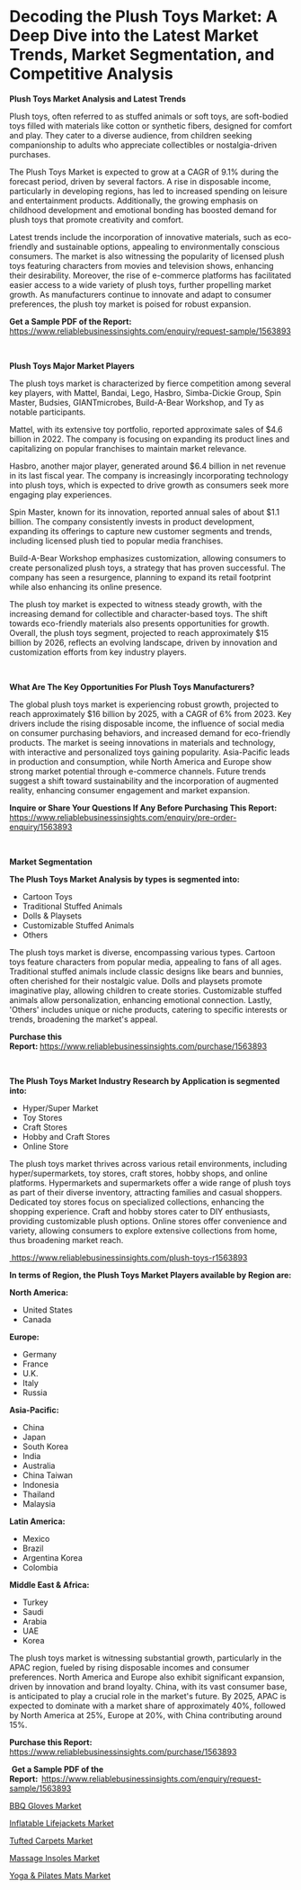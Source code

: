 <p><h1>Decoding the Plush Toys Market: A Deep Dive into the Latest Market Trends, Market Segmentation, and Competitive Analysis</h1></p><p><strong>Plush Toys Market Analysis and Latest Trends</strong></p>
<p><p>Plush toys, often referred to as stuffed animals or soft toys, are soft-bodied toys filled with materials like cotton or synthetic fibers, designed for comfort and play. They cater to a diverse audience, from children seeking companionship to adults who appreciate collectibles or nostalgia-driven purchases. </p><p>The Plush Toys Market is expected to grow at a CAGR of 9.1% during the forecast period, driven by several factors. A rise in disposable income, particularly in developing regions, has led to increased spending on leisure and entertainment products. Additionally, the growing emphasis on childhood development and emotional bonding has boosted demand for plush toys that promote creativity and comfort. </p><p>Latest trends include the incorporation of innovative materials, such as eco-friendly and sustainable options, appealing to environmentally conscious consumers. The market is also witnessing the popularity of licensed plush toys featuring characters from movies and television shows, enhancing their desirability. Moreover, the rise of e-commerce platforms has facilitated easier access to a wide variety of plush toys, further propelling market growth. As manufacturers continue to innovate and adapt to consumer preferences, the plush toy market is poised for robust expansion.</p></p>
<p><strong>Get a Sample PDF of the Report:&nbsp;</strong> <a href="https://www.reliablebusinessinsights.com/enquiry/request-sample/1563893?utm_campaign=63&utm_medium=2&utm_source=Github&utm_content=ia&utm_term=05042025&utm_id=plush-toys">https://www.reliablebusinessinsights.com/enquiry/request-sample/1563893</a></p>
<p>&nbsp;</p>
<p><strong>Plush Toys Major Market Players</strong></p>
<p><p>The plush toys market is characterized by fierce competition among several key players, with Mattel, Bandai, Lego, Hasbro, Simba-Dickie Group, Spin Master, Budsies, GIANTmicrobes, Build-A-Bear Workshop, and Ty as notable participants. </p><p>Mattel, with its extensive toy portfolio, reported approximate sales of $4.6 billion in 2022. The company is focusing on expanding its product lines and capitalizing on popular franchises to maintain market relevance. </p><p>Hasbro, another major player, generated around $6.4 billion in net revenue in its last fiscal year. The company is increasingly incorporating technology into plush toys, which is expected to drive growth as consumers seek more engaging play experiences. </p><p>Spin Master, known for its innovation, reported annual sales of about $1.1 billion. The company consistently invests in product development, expanding its offerings to capture new customer segments and trends, including licensed plush tied to popular media franchises.</p><p>Build-A-Bear Workshop emphasizes customization, allowing consumers to create personalized plush toys, a strategy that has proven successful. The company has seen a resurgence, planning to expand its retail footprint while also enhancing its online presence.</p><p>The plush toy market is expected to witness steady growth, with the increasing demand for collectible and character-based toys. The shift towards eco-friendly materials also presents opportunities for growth. Overall, the plush toys segment, projected to reach approximately $15 billion by 2026, reflects an evolving landscape, driven by innovation and customization efforts from key industry players.</p></p>
<p>&nbsp;</p>
<p><strong>What Are The Key Opportunities For Plush Toys Manufacturers?</strong></p>
<p><p>The global plush toys market is experiencing robust growth, projected to reach approximately $16 billion by 2025, with a CAGR of 6% from 2023. Key drivers include the rising disposable income, the influence of social media on consumer purchasing behaviors, and increased demand for eco-friendly products. The market is seeing innovations in materials and technology, with interactive and personalized toys gaining popularity. Asia-Pacific leads in production and consumption, while North America and Europe show strong market potential through e-commerce channels. Future trends suggest a shift toward sustainability and the incorporation of augmented reality, enhancing consumer engagement and market expansion.</p></p>
<p><strong>Inquire or Share Your Questions If Any Before Purchasing This Report:</strong> <a href="https://www.reliablebusinessinsights.com/enquiry/pre-order-enquiry/1563893?utm_campaign=63&utm_medium=2&utm_source=Github&utm_content=ia&utm_term=05042025&utm_id=plush-toys">https://www.reliablebusinessinsights.com/enquiry/pre-order-enquiry/1563893</a></p>
<p>&nbsp;</p>
<p><strong>Market Segmentation</strong></p>
<p><strong>The Plush Toys Market Analysis by types is segmented into:</strong></p>
<p><ul><li>Cartoon Toys</li><li>Traditional Stuffed Animals</li><li>Dolls & Playsets</li><li>Customizable Stuffed Animals</li><li>Others</li></ul></p>
<p><p>The plush toys market is diverse, encompassing various types. Cartoon toys feature characters from popular media, appealing to fans of all ages. Traditional stuffed animals include classic designs like bears and bunnies, often cherished for their nostalgic value. Dolls and playsets promote imaginative play, allowing children to create stories. Customizable stuffed animals allow personalization, enhancing emotional connection. Lastly, 'Others' includes unique or niche products, catering to specific interests or trends, broadening the market's appeal.</p></p>
<p><strong>Purchase this Report:&nbsp;</strong><a href="https://www.reliablebusinessinsights.com/purchase/1563893?utm_campaign=63&utm_medium=2&utm_source=Github&utm_content=ia&utm_term=05042025&utm_id=plush-toys">https://www.reliablebusinessinsights.com/purchase/1563893</a></p>
<p>&nbsp;</p>
<p><strong>The Plush Toys Market Industry Research by Application is segmented into:</strong></p>
<p><ul><li>Hyper/Super Market</li><li>Toy Stores</li><li>Craft Stores</li><li>Hobby and Craft Stores</li><li>Online Store</li></ul></p>
<p><p>The plush toys market thrives across various retail environments, including hyper/supermarkets, toy stores, craft stores, hobby shops, and online platforms. Hypermarkets and supermarkets offer a wide range of plush toys as part of their diverse inventory, attracting families and casual shoppers. Dedicated toy stores focus on specialized collections, enhancing the shopping experience. Craft and hobby stores cater to DIY enthusiasts, providing customizable plush options. Online stores offer convenience and variety, allowing consumers to explore extensive collections from home, thus broadening market reach.</p></p>
<p><a href="https://www.reliablebusinessinsights.com/plush-toys-r1563893?utm_campaign=63&utm_medium=2&utm_source=Github&utm_content=ia&utm_term=05042025&utm_id=plush-toys">&nbsp;https://www.reliablebusinessinsights.com/plush-toys-r1563893</a></p>
<p><strong>In terms of Region, the Plush Toys Market Players available by Region are:</strong></p>
<p>
    <p> <strong> North America: </strong>
        <ul>
            <li>United States</li>
            <li>Canada</li>
        </ul>
        </p> 
    <p> <strong> Europe: </strong>
        <ul>
            <li>Germany</li>
            <li>France</li>
            <li>U.K.</li>
            <li>Italy</li>
            <li>Russia</li>
        </ul>
        </p> 
    <p> <strong> Asia-Pacific: </strong>
        <ul>
            <li>China</li>
            <li>Japan</li>
            <li>South Korea</li>
            <li>India</li>
            <li>Australia</li>
            <li>China Taiwan</li>
            <li>Indonesia</li>
            <li>Thailand</li>
            <li>Malaysia</li>
        </ul>
        </p> 
    <p> <strong> Latin America: </strong>
        <ul>
            <li>Mexico</li>
            <li>Brazil</li>
            <li>Argentina Korea</li>
            <li>Colombia</li>
        </ul>
        </p> 
    <p> <strong> Middle East & Africa: </strong>
        <ul>
            <li>Turkey</li>
            <li>Saudi</li>
            <li>Arabia</li>
            <li>UAE</li>
            <li>Korea</li>
        </ul>
    </p>
    </p>
<p><p>The plush toys market is witnessing substantial growth, particularly in the APAC region, fueled by rising disposable incomes and consumer preferences. North America and Europe also exhibit significant expansion, driven by innovation and brand loyalty. China, with its vast consumer base, is anticipated to play a crucial role in the market's future. By 2025, APAC is expected to dominate with a market share of approximately 40%, followed by North America at 25%, Europe at 20%, with China contributing around 15%.</p></p>
<p><strong>Purchase this Report: </strong><a href="https://www.reliablebusinessinsights.com/purchase/1563893?utm_campaign=63&utm_medium=2&utm_source=Github&utm_content=ia&utm_term=05042025&utm_id=plush-toys">https://www.reliablebusinessinsights.com/purchase/1563893</a></p>
<p>&nbsp;<strong>Get a Sample PDF of the Report:&nbsp;&nbsp;</strong><a href="https://www.reliablebusinessinsights.com/enquiry/request-sample/1563893?utm_campaign=63&utm_medium=2&utm_source=Github&utm_content=ia&utm_term=05042025&utm_id=plush-toys">https://www.reliablebusinessinsights.com/enquiry/request-sample/1563893</a></p>
<p><strong></strong></p>
<p><p><a href="https://github.com/kaniselway4c/Market-Research-Report-List-1/blob/main/bbq-gloves-market.md?utm_campaign=63&utm_medium=2&utm_source=Github&utm_content=ia&utm_term=05042025&utm_id=plush-toys">BBQ Gloves Market</a></p><p><a href="https://github.com/jemmysolin5k/Market-Research-Report-List-1/blob/main/inflatable-lifejackets-market.md?utm_campaign=63&utm_medium=2&utm_source=Github&utm_content=ia&utm_term=05042025&utm_id=plush-toys">Inflatable Lifejackets Market</a></p><p><a href="https://github.com/rubiogruis0p/Market-Research-Report-List-1/blob/main/tufted-carpets-market.md?utm_campaign=63&utm_medium=2&utm_source=Github&utm_content=ia&utm_term=05042025&utm_id=plush-toys">Tufted Carpets Market</a></p><p><a href="https://github.com/steegwajma22/Market-Research-Report-List-1/blob/main/massage-insoles-market.md?utm_campaign=63&utm_medium=2&utm_source=Github&utm_content=ia&utm_term=05042025&utm_id=plush-toys">Massage Insoles Market</a></p><p><a href="https://github.com/sokurgleyde/Market-Research-Report-List-1/blob/main/yoga-pilates-mats-market.md?utm_campaign=63&utm_medium=2&utm_source=Github&utm_content=ia&utm_term=05042025&utm_id=plush-toys">Yoga & Pilates Mats Market</a></p></p>